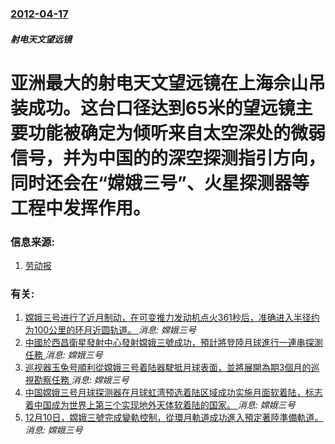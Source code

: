 ### [2012-04-17](/news/2012/04/17/index.md)

##### 射电天文望远镜
# 亚洲最大的射电天文望远镜在上海佘山吊装成功。这台口径达到65米的望远镜主要功能被确定为倾听来自太空深处的微弱信号，并为中国的的深空探测指引方向，同时还会在“嫦娥三号”、火星探测器等工程中发挥作用。




### 信息来源:

1. [劳动报](https://archive.is/20130424183945/http://www.51ldb.com/Web/NewsDetail.aspx?IssuanceID=248629)

### 有关:

1. [ 嫦娥三号进行了近月制动，在可变推力发动机点火361秒后，准确进入半径约为100公里的环月近圆轨道。 ](/news/2013/12/6/嫦娥三号进行了近月制动-在可变推力发动机点火361秒后-准确进入半径约为100公里的环月近圆轨道.md) _消息: 嫦娥三号_
2. [ 中國於西昌衛星發射中心發射嫦娥三號成功，預計將登陸月球進行一連串探測任務 ](/news/2013/12/2/中國於西昌衛星發射中心發射嫦娥三號成功-預計將登陸月球進行一連串探測任務.md) _消息: 嫦娥三号_
3. [巡视器玉兔号順利從嫦娥三号着陆器駛抵月球表面，並將展開為期3個月的巡視勘察任務 ](/news/2013/12/15/巡视器玉兔号順利從嫦娥三号着陆器駛抵月球表面-並將展開為期3個月的巡視勘察任務.md) _消息: 嫦娥三号_
4. [ 中国嫦娥三号月球探测器在月球虹湾预选着陆区域成功实施月面软着陆，标志着中国成为世界上第三个实现地外天体软着陆的国家。 ](/news/2013/12/14/中国嫦娥三号月球探测器在月球虹湾预选着陆区域成功实施月面软着陆-标志着中国成为世界上第三个实现地外天体软着陆的国家.md) _消息: 嫦娥三号_
5. [12月10日，嫦娥三號完成變軌控制，從環月軌道成功進入預定著陸準備軌道。 ](/news/2013/12/10/12月10日-嫦娥三號完成變軌控制-從環月軌道成功進入預定著陸準備軌道.md) _消息: 嫦娥三号_
